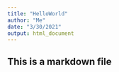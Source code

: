 ```yaml
---
title: "HelloWorld"
author: "Me"
date: "3/30/2021"
output: html_document
---
```

## This is a markdown file